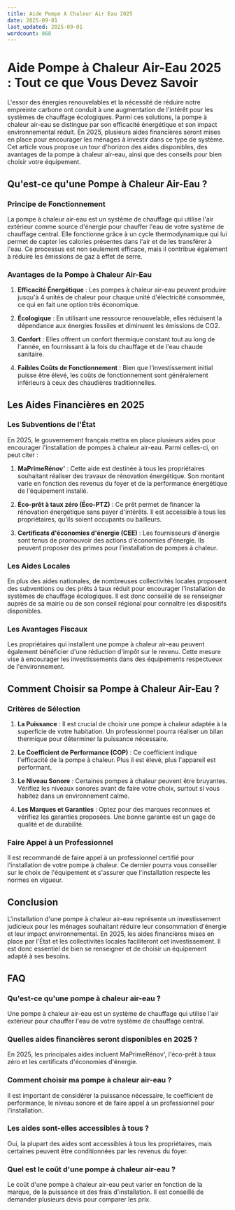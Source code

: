```yaml
---
title: Aide Pompe A Chaleur Air Eau 2025
date: 2025-09-01
last_updated: 2025-09-01
wordcount: 868
---
```


# Aide Pompe à Chaleur Air-Eau 2025 : Tout ce que Vous Devez Savoir

L'essor des énergies renouvelables et la nécessité de réduire notre empreinte carbone ont conduit à une augmentation de l'intérêt pour les systèmes de chauffage écologiques. Parmi ces solutions, la pompe à chaleur air-eau se distingue par son efficacité énergétique et son impact environnemental réduit. En 2025, plusieurs aides financières seront mises en place pour encourager les ménages à investir dans ce type de système. Cet article vous propose un tour d'horizon des aides disponibles, des avantages de la pompe à chaleur air-eau, ainsi que des conseils pour bien choisir votre équipement.

## Qu'est-ce qu'une Pompe à Chaleur Air-Eau ?

### Principe de Fonctionnement

La pompe à chaleur air-eau est un système de chauffage qui utilise l'air extérieur comme source d'énergie pour chauffer l'eau de votre système de chauffage central. Elle fonctionne grâce à un cycle thermodynamique qui lui permet de capter les calories présentes dans l'air et de les transférer à l'eau. Ce processus est non seulement efficace, mais il contribue également à réduire les émissions de gaz à effet de serre.

### Avantages de la Pompe à Chaleur Air-Eau

1. **Efficacité Énergétique** : Les pompes à chaleur air-eau peuvent produire jusqu'à 4 unités de chaleur pour chaque unité d'électricité consommée, ce qui en fait une option très économique.
   
2. **Écologique** : En utilisant une ressource renouvelable, elles réduisent la dépendance aux énergies fossiles et diminuent les émissions de CO2.

3. **Confort** : Elles offrent un confort thermique constant tout au long de l'année, en fournissant à la fois du chauffage et de l'eau chaude sanitaire.

4. **Faibles Coûts de Fonctionnement** : Bien que l'investissement initial puisse être élevé, les coûts de fonctionnement sont généralement inférieurs à ceux des chaudières traditionnelles.

## Les Aides Financières en 2025

### Les Subventions de l'État

En 2025, le gouvernement français mettra en place plusieurs aides pour encourager l'installation de pompes à chaleur air-eau. Parmi celles-ci, on peut citer :

1. **MaPrimeRénov'** : Cette aide est destinée à tous les propriétaires souhaitant réaliser des travaux de rénovation énergétique. Son montant varie en fonction des revenus du foyer et de la performance énergétique de l'équipement installé.

2. **Éco-prêt à taux zéro (Éco-PTZ)** : Ce prêt permet de financer la rénovation énergétique sans payer d'intérêts. Il est accessible à tous les propriétaires, qu'ils soient occupants ou bailleurs.

3. **Certificats d'économies d'énergie (CEE)** : Les fournisseurs d'énergie sont tenus de promouvoir des actions d'économies d'énergie. Ils peuvent proposer des primes pour l'installation de pompes à chaleur.

### Les Aides Locales

En plus des aides nationales, de nombreuses collectivités locales proposent des subventions ou des prêts à taux réduit pour encourager l'installation de systèmes de chauffage écologiques. Il est donc conseillé de se renseigner auprès de sa mairie ou de son conseil régional pour connaître les dispositifs disponibles.

### Les Avantages Fiscaux

Les propriétaires qui installent une pompe à chaleur air-eau peuvent également bénéficier d'une réduction d'impôt sur le revenu. Cette mesure vise à encourager les investissements dans des équipements respectueux de l'environnement.

## Comment Choisir sa Pompe à Chaleur Air-Eau ?

### Critères de Sélection

1. **La Puissance** : Il est crucial de choisir une pompe à chaleur adaptée à la superficie de votre habitation. Un professionnel pourra réaliser un bilan thermique pour déterminer la puissance nécessaire.

2. **Le Coefficient de Performance (COP)** : Ce coefficient indique l'efficacité de la pompe à chaleur. Plus il est élevé, plus l'appareil est performant.

3. **Le Niveau Sonore** : Certaines pompes à chaleur peuvent être bruyantes. Vérifiez les niveaux sonores avant de faire votre choix, surtout si vous habitez dans un environnement calme.

4. **Les Marques et Garanties** : Optez pour des marques reconnues et vérifiez les garanties proposées. Une bonne garantie est un gage de qualité et de durabilité.

### Faire Appel à un Professionnel

Il est recommandé de faire appel à un professionnel certifié pour l'installation de votre pompe à chaleur. Ce dernier pourra vous conseiller sur le choix de l'équipement et s'assurer que l'installation respecte les normes en vigueur.

## Conclusion

L'installation d'une pompe à chaleur air-eau représente un investissement judicieux pour les ménages souhaitant réduire leur consommation d'énergie et leur impact environnemental. En 2025, les aides financières mises en place par l'État et les collectivités locales faciliteront cet investissement. Il est donc essentiel de bien se renseigner et de choisir un équipement adapté à ses besoins.

## FAQ

### Qu'est-ce qu'une pompe à chaleur air-eau ?

Une pompe à chaleur air-eau est un système de chauffage qui utilise l'air extérieur pour chauffer l'eau de votre système de chauffage central.

### Quelles aides financières seront disponibles en 2025 ?

En 2025, les principales aides incluent MaPrimeRénov', l'éco-prêt à taux zéro et les certificats d'économies d'énergie.

### Comment choisir ma pompe à chaleur air-eau ?

Il est important de considérer la puissance nécessaire, le coefficient de performance, le niveau sonore et de faire appel à un professionnel pour l'installation.

### Les aides sont-elles accessibles à tous ?

Oui, la plupart des aides sont accessibles à tous les propriétaires, mais certaines peuvent être conditionnées par les revenus du foyer.

### Quel est le coût d'une pompe à chaleur air-eau ?

Le coût d'une pompe à chaleur air-eau peut varier en fonction de la marque, de la puissance et des frais d'installation. Il est conseillé de demander plusieurs devis pour comparer les prix.